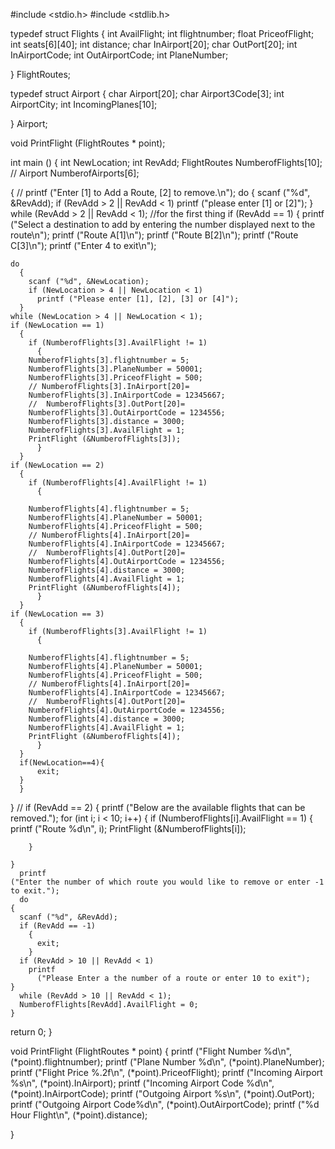 #include <stdio.h>
#include <stdlib.h>

typedef struct Flights
{
  int AvailFlight;
  int flightnumber;
  float PriceofFlight;
  int seats[6][40];
  int distance;
  char InAirport[20];
  char OutPort[20];
  int InAirportCode;
  int OutAirportCode;
  int PlaneNumber;

} FlightRoutes;

typedef struct Airport
{
  char Airport[20];
  char Airport3Code[3];
  int AirportCity;
  int IncomingPlanes[10];

} Airport;

void PrintFlight (FlightRoutes * point);

int
main ()
{
  int NewLocation;
  int RevAdd;
  FlightRoutes NumberofFlights[10];
 // Airport NumberofAirports[6];



  {				//
    printf ("Enter [1] to Add a Route, [2] to remove.\n");
    do
      {
	scanf ("%d", &RevAdd);
	if (RevAdd > 2 || RevAdd < 1)
	  printf ("please enter [1] or [2]");
      }
    while (RevAdd > 2 || RevAdd < 1);
//for the first thing
    if (RevAdd == 1)
      {
	printf ("Select a destination to add by entering the number displayed next to the route\n");
	printf ("Route A[1]\n");
	printf ("Route B[2]\n");
	printf ("Route C[3]\n");
	printf ("Enter 4 to exit\n");

	do
	  {
	    scanf ("%d", &NewLocation);
	    if (NewLocation > 4 || NewLocation < 1)
	      printf ("Please enter [1], [2], [3] or [4]");
	  }
	while (NewLocation > 4 || NewLocation < 1);
	if (NewLocation == 1)
	  {
	    if (NumberofFlights[3].AvailFlight != 1)
	      {
		NumberofFlights[3].flightnumber = 5;
		NumberofFlights[3].PlaneNumber = 50001;
		NumberofFlights[3].PriceofFlight = 500;
		// NumberofFlights[3].InAirport[20]=
		NumberofFlights[3].InAirportCode = 12345667;
		//  NumberofFlights[3].OutPort[20]=
		NumberofFlights[3].OutAirportCode = 1234556;
		NumberofFlights[3].distance = 3000;
		NumberofFlights[3].AvailFlight = 1;
		PrintFlight (&NumberofFlights[3]);
	      }
	  }
	if (NewLocation == 2)
	  {
	    if (NumberofFlights[4].AvailFlight != 1)
	      {

		NumberofFlights[4].flightnumber = 5;
		NumberofFlights[4].PlaneNumber = 50001;
		NumberofFlights[4].PriceofFlight = 500;
		// NumberofFlights[4].InAirport[20]=
		NumberofFlights[4].InAirportCode = 12345667;
		//  NumberofFlights[4].OutPort[20]=
		NumberofFlights[4].OutAirportCode = 1234556;
		NumberofFlights[4].distance = 3000;
		NumberofFlights[4].AvailFlight = 1;
		PrintFlight (&NumberofFlights[4]);
	      }
	  }
	if (NewLocation == 3)
	  {
	    if (NumberofFlights[3].AvailFlight != 1)
	      {

		NumberofFlights[4].flightnumber = 5;
		NumberofFlights[4].PlaneNumber = 50001;
		NumberofFlights[4].PriceofFlight = 500;
		// NumberofFlights[4].InAirport[20]=
		NumberofFlights[4].InAirportCode = 12345667;
		//  NumberofFlights[4].OutPort[20]=
		NumberofFlights[4].OutAirportCode = 1234556;
		NumberofFlights[4].distance = 3000;
		NumberofFlights[4].AvailFlight = 1;
		PrintFlight (&NumberofFlights[4]);
	      }
	  }
	  if(NewLocation==4){
	      exit;
	  }
      }

  }				//
  if (RevAdd == 2)
    {
      printf ("Below are the available flights that can be removed.");
      for (int i; i < 10; i++)
	{
	  if (NumberofFlights[i].AvailFlight == 1)
	    {
	      printf ("Route %d\n", i);
	      PrintFlight (&NumberofFlights[i]);

	    }

	}
      printf
	("Enter the number of which route you would like to remove or enter -1 to exit.");
      do
	{
	  scanf ("%d", &RevAdd);
	  if (RevAdd == -1)
	    {
	      exit;
	    }
	  if (RevAdd > 10 || RevAdd < 1)
	    printf
	      ("Please Enter a the number of a route or enter 10 to exit");
	}
      while (RevAdd > 10 || RevAdd < 1);
      NumberofFlights[RevAdd].AvailFlight = 0;
    }
  return 0;
}

void
PrintFlight (FlightRoutes * point)
{
  printf ("Flight Number %d\n", (*point).flightnumber);
  printf ("Plane Number %d\n", (*point).PlaneNumber);
  printf ("Flight Price %.2f\n", (*point).PriceofFlight);
  printf ("Incoming Airport %s\n", (*point).InAirport);
  printf ("Incoming Airport Code %d\n", (*point).InAirportCode);
  printf ("Outgoing Airport %s\n", (*point).OutPort);
  printf ("Outgoing Airport Code%d\n", (*point).OutAirportCode);
  printf ("%d Hour Flight\n", (*point).distance);

}
